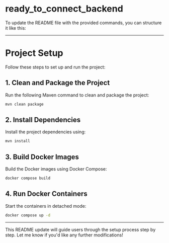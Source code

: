 # ready_to_connect_backend


To update the README file with the provided commands, you can structure it like this:

---

# Project Setup

Follow these steps to set up and run the project:

## 1. Clean and Package the Project

Run the following Maven command to clean and package the project:

```bash
mvn clean package
```

## 2. Install Dependencies

Install the project dependencies using:

```bash
mvn install
```

## 3. Build Docker Images

Build the Docker images using Docker Compose:

```bash
docker compose build
```

## 4. Run Docker Containers

Start the containers in detached mode:

```bash
docker compose up -d
```

---

This README update will guide users through the setup process step by step. Let me know if you'd like any further modifications!